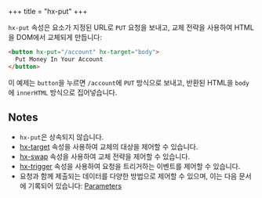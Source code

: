 +++
title = "hx-put"
+++

`hx-put` 속성은 요소가 지정된 URL로 `PUT` 요청을 보내고,
교체 전략을 사용하여 HTML을 DOM에서 교체되게 만듭니다:

```html
<button hx-put="/account" hx-target="body">
  Put Money In Your Account
</button>
```

이 예제는 `button`을 누르면 `/account`에 `PUT` 방식으로 보내고, 반환된 HTML을
`body`에 `innerHTML` 방식으로 집어넣습니다.
 
## Notes

* `hx-put`은 상속되지 않습니다.
* [hx-target](@/attributes/hx-target.md) 속성을 사용하여 교체의 대상을 제어할 수 있습니다.
* [hx-swap](@/attributes/hx-swap.md) 속성을 사용하여 교체 전략을 제어할 수 있습니다.
* [hx-trigger](@/attributes/hx-trigger.md) 속성을 사용하여 요청을 트리거하는 이벤트를 제어할 수 있습니다.
* 요청과 함께 제출되는 데이터를 다양한 방법으로 제어할 수 있으며, 이는 다음 문서에 기록되어 있습니다: [Parameters](@/docs.md#parameters)
